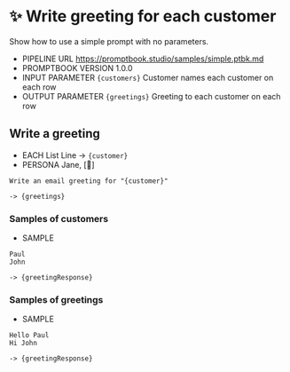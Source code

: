 # ✨ Write greeting for each customer

Show how to use a simple prompt with no parameters.

-   PIPELINE URL https://promptbook.studio/samples/simple.ptbk.md
-   PROMPTBOOK VERSION 1.0.0
-   INPUT PARAMETER `{customers}` Customer names each customer on each row
-   OUTPUT PARAMETER `{greetings}` Greeting to each customer on each row

## Write a greeting

<!--FOR EACH , FOREACH, EACH, FOR -->

-   EACH List Line -> `{customer}`
-   PERSONA Jane, [🍭] <!-- <- TODO: Allow to import persona-->
<!-- -   EXPECT [🍭] -->

```text
Write an email greeting for "{customer}"
```

`-> {greetings}`

### Samples of customers

-   SAMPLE

```text
Paul
John
```

`-> {greetingResponse}`

### Samples of greetings

-   SAMPLE

```text
Hello Paul
Hi John
```

`-> {greetingResponse}`

